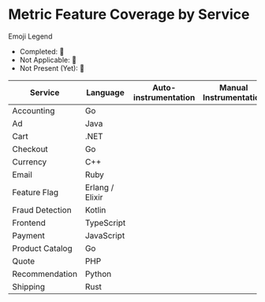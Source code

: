 # Metric Feature Coverage by Service

Emoji Legend

- Completed: :100:
- Not Applicable: :no_bell:
- Not Present (Yet): :construction:

| Service         | Language        | Auto-instrumentation | Manual Instrumentation | Multiple Instruments | Views | Custom Attributes | Resource Detection | Trace Exemplars |
|-----------------|-----------------|----------------------|------------------------|----------------------|-------|-------------------|--------------------|-----------------|
| Accounting      | Go              |                      |                        |                      |       |                   |                    |                 |
| Ad              | Java            |                      |                        |                      |       |                   |                    |                 |
| Cart            | .NET            |                      |                        |                      |       |                   |                    |                 |
| Checkout        | Go              |                      |                        |                      |       |                   |                    |                 |
| Currency        | C++             |                      |                        |                      |       |                   |                    |                 |
| Email           | Ruby            |                      |                        |                      |       |                   |                    |                 |
| Feature Flag    | Erlang / Elixir |                      |                        |                      |       |                   |                    |                 |
| Fraud Detection | Kotlin          |                      |                        |                      |       |                   |                    |                 |
| Frontend        | TypeScript      |                      |                        |                      |       |                   |                    |                 |
| Payment         | JavaScript      |                      |                        |                      |       |                   |                    |                 |
| Product Catalog | Go              |                      |                        |                      |       |                   |                    |                 |
| Quote           | PHP             |                      |                        |                      |       |                   |                    |                 |
| Recommendation  | Python          |                      |                        |                      |       |                   |                    |                 |
| Shipping        | Rust            |                      |                        |                      |       |                   |                    |                 |
